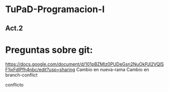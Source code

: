 # TuPaD-Programacion-I

## Act.2
# Preguntas sobre git:
https://docs.google.com/document/d/101pBZMlz0PUDeGsn2NuOkPJl2VQlSF1jxFdlPfh4nbc/edit?usp=sharing
Cambio en nueva-rama
Cambio en branch-conflict

conflicto